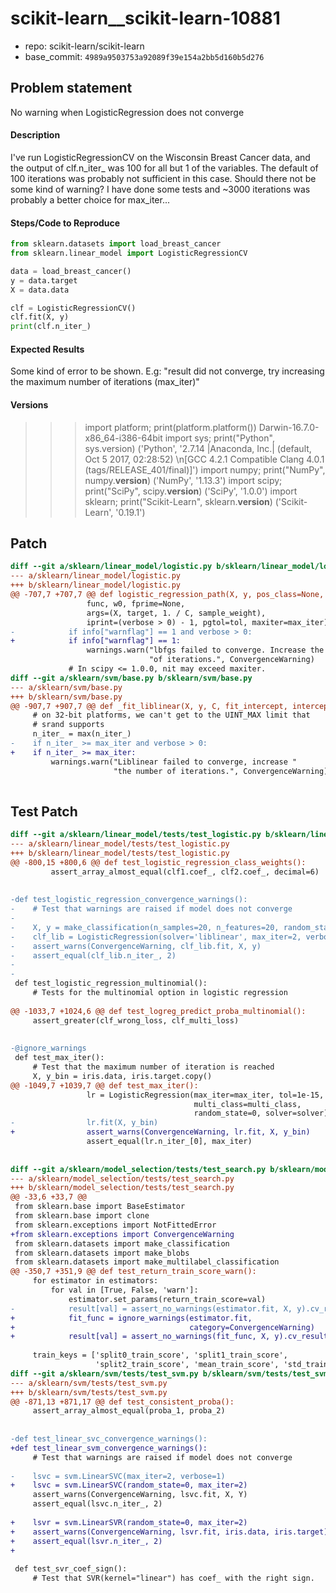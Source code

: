 # scikit-learn__scikit-learn-10881

* repo: scikit-learn/scikit-learn
* base_commit: `4989a9503753a92089f39e154a2bb5d160b5d276`

## Problem statement

No warning when LogisticRegression does not converge
<!--
If your issue is a usage question, submit it here instead:
- StackOverflow with the scikit-learn tag: http://stackoverflow.com/questions/tagged/scikit-learn
- Mailing List: https://mail.python.org/mailman/listinfo/scikit-learn
For more information, see User Questions: http://scikit-learn.org/stable/support.html#user-questions
-->

<!-- Instructions For Filing a Bug: https://github.com/scikit-learn/scikit-learn/blob/master/CONTRIBUTING.md#filing-bugs -->

#### Description
<!-- Example: Joblib Error thrown when calling fit on LatentDirichletAllocation with evaluate_every > 0-->
I've run LogisticRegressionCV on the Wisconsin Breast Cancer data, and the output of clf.n_iter_ was 100 for all but 1 of the variables. The default of 100 iterations was probably not sufficient in this case. Should there not be some kind of warning? I have done some tests and ~3000 iterations was probably a better choice for max_iter...

#### Steps/Code to Reproduce
```py
from sklearn.datasets import load_breast_cancer
from sklearn.linear_model import LogisticRegressionCV

data = load_breast_cancer()
y = data.target
X = data.data

clf = LogisticRegressionCV()
clf.fit(X, y)
print(clf.n_iter_)
```

<!--
Example:
```python
from sklearn.feature_extraction.text import CountVectorizer
from sklearn.decomposition import LatentDirichletAllocation

docs = ["Help I have a bug" for i in range(1000)]

vectorizer = CountVectorizer(input=docs, analyzer='word')
lda_features = vectorizer.fit_transform(docs)

lda_model = LatentDirichletAllocation(
    n_topics=10,
    learning_method='online',
    evaluate_every=10,
    n_jobs=4,
)
model = lda_model.fit(lda_features)
```
If the code is too long, feel free to put it in a public gist and link
it in the issue: https://gist.github.com
-->

#### Expected Results
<!-- Example: No error is thrown. Please paste or describe the expected results.-->
Some kind of error to be shown. E.g: "result did not converge, try increasing the maximum number of iterations (max_iter)"

#### Versions
<!--
Please run the following snippet and paste the output below.
import platform; print(platform.platform())
import sys; print("Python", sys.version)
import numpy; print("NumPy", numpy.__version__)
import scipy; print("SciPy", scipy.__version__)
import sklearn; print("Scikit-Learn", sklearn.__version__)
-->

>>> import platform; print(platform.platform())
Darwin-16.7.0-x86_64-i386-64bit
>>> import sys; print("Python", sys.version)
('Python', '2.7.14 |Anaconda, Inc.| (default, Oct  5 2017, 02:28:52) \n[GCC 4.2.1 Compatible Clang 4.0.1 (tags/RELEASE_401/final)]')
>>> import numpy; print("NumPy", numpy.__version__)
('NumPy', '1.13.3')
>>> import scipy; print("SciPy", scipy.__version__)
('SciPy', '1.0.0')
>>> import sklearn; print("Scikit-Learn", sklearn.__version__)
('Scikit-Learn', '0.19.1')


<!-- Thanks for contributing! -->



## Patch

```diff
diff --git a/sklearn/linear_model/logistic.py b/sklearn/linear_model/logistic.py
--- a/sklearn/linear_model/logistic.py
+++ b/sklearn/linear_model/logistic.py
@@ -707,7 +707,7 @@ def logistic_regression_path(X, y, pos_class=None, Cs=10, fit_intercept=True,
                 func, w0, fprime=None,
                 args=(X, target, 1. / C, sample_weight),
                 iprint=(verbose > 0) - 1, pgtol=tol, maxiter=max_iter)
-            if info["warnflag"] == 1 and verbose > 0:
+            if info["warnflag"] == 1:
                 warnings.warn("lbfgs failed to converge. Increase the number "
                               "of iterations.", ConvergenceWarning)
             # In scipy <= 1.0.0, nit may exceed maxiter.
diff --git a/sklearn/svm/base.py b/sklearn/svm/base.py
--- a/sklearn/svm/base.py
+++ b/sklearn/svm/base.py
@@ -907,7 +907,7 @@ def _fit_liblinear(X, y, C, fit_intercept, intercept_scaling, class_weight,
     # on 32-bit platforms, we can't get to the UINT_MAX limit that
     # srand supports
     n_iter_ = max(n_iter_)
-    if n_iter_ >= max_iter and verbose > 0:
+    if n_iter_ >= max_iter:
         warnings.warn("Liblinear failed to converge, increase "
                       "the number of iterations.", ConvergenceWarning)
 

```

## Test Patch

```diff
diff --git a/sklearn/linear_model/tests/test_logistic.py b/sklearn/linear_model/tests/test_logistic.py
--- a/sklearn/linear_model/tests/test_logistic.py
+++ b/sklearn/linear_model/tests/test_logistic.py
@@ -800,15 +800,6 @@ def test_logistic_regression_class_weights():
         assert_array_almost_equal(clf1.coef_, clf2.coef_, decimal=6)
 
 
-def test_logistic_regression_convergence_warnings():
-    # Test that warnings are raised if model does not converge
-
-    X, y = make_classification(n_samples=20, n_features=20, random_state=0)
-    clf_lib = LogisticRegression(solver='liblinear', max_iter=2, verbose=1)
-    assert_warns(ConvergenceWarning, clf_lib.fit, X, y)
-    assert_equal(clf_lib.n_iter_, 2)
-
-
 def test_logistic_regression_multinomial():
     # Tests for the multinomial option in logistic regression
 
@@ -1033,7 +1024,6 @@ def test_logreg_predict_proba_multinomial():
     assert_greater(clf_wrong_loss, clf_multi_loss)
 
 
-@ignore_warnings
 def test_max_iter():
     # Test that the maximum number of iteration is reached
     X, y_bin = iris.data, iris.target.copy()
@@ -1049,7 +1039,7 @@ def test_max_iter():
                 lr = LogisticRegression(max_iter=max_iter, tol=1e-15,
                                         multi_class=multi_class,
                                         random_state=0, solver=solver)
-                lr.fit(X, y_bin)
+                assert_warns(ConvergenceWarning, lr.fit, X, y_bin)
                 assert_equal(lr.n_iter_[0], max_iter)
 
 
diff --git a/sklearn/model_selection/tests/test_search.py b/sklearn/model_selection/tests/test_search.py
--- a/sklearn/model_selection/tests/test_search.py
+++ b/sklearn/model_selection/tests/test_search.py
@@ -33,6 +33,7 @@
 from sklearn.base import BaseEstimator
 from sklearn.base import clone
 from sklearn.exceptions import NotFittedError
+from sklearn.exceptions import ConvergenceWarning
 from sklearn.datasets import make_classification
 from sklearn.datasets import make_blobs
 from sklearn.datasets import make_multilabel_classification
@@ -350,7 +351,9 @@ def test_return_train_score_warn():
     for estimator in estimators:
         for val in [True, False, 'warn']:
             estimator.set_params(return_train_score=val)
-            result[val] = assert_no_warnings(estimator.fit, X, y).cv_results_
+            fit_func = ignore_warnings(estimator.fit,
+                                       category=ConvergenceWarning)
+            result[val] = assert_no_warnings(fit_func, X, y).cv_results_
 
     train_keys = ['split0_train_score', 'split1_train_score',
                   'split2_train_score', 'mean_train_score', 'std_train_score']
diff --git a/sklearn/svm/tests/test_svm.py b/sklearn/svm/tests/test_svm.py
--- a/sklearn/svm/tests/test_svm.py
+++ b/sklearn/svm/tests/test_svm.py
@@ -871,13 +871,17 @@ def test_consistent_proba():
     assert_array_almost_equal(proba_1, proba_2)
 
 
-def test_linear_svc_convergence_warnings():
+def test_linear_svm_convergence_warnings():
     # Test that warnings are raised if model does not converge
 
-    lsvc = svm.LinearSVC(max_iter=2, verbose=1)
+    lsvc = svm.LinearSVC(random_state=0, max_iter=2)
     assert_warns(ConvergenceWarning, lsvc.fit, X, Y)
     assert_equal(lsvc.n_iter_, 2)
 
+    lsvr = svm.LinearSVR(random_state=0, max_iter=2)
+    assert_warns(ConvergenceWarning, lsvr.fit, iris.data, iris.target)
+    assert_equal(lsvr.n_iter_, 2)
+
 
 def test_svr_coef_sign():
     # Test that SVR(kernel="linear") has coef_ with the right sign.

```
